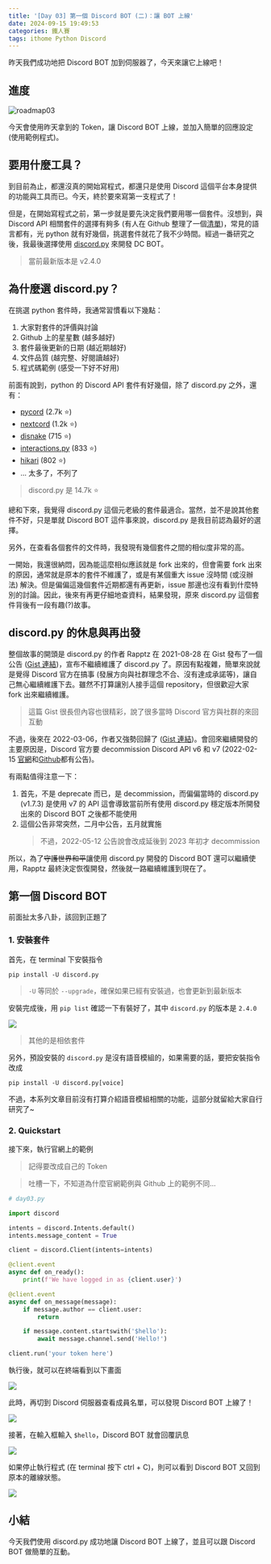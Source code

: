 ```yaml
---
title: '[Day 03] 第一個 Discord BOT (二)：讓 BOT 上線'
date: 2024-09-15 19:49:53
categories: 鐵人賽
tags: ithome Python Discord
---
```


昨天我們成功地把 Discord BOT 加到伺服器了，今天來讓它上線吧！

<!-- more -->

## 進度
![roadmap03](https://firebasestorage.googleapis.com/v0/b/images-7e754.appspot.com/o/ithome_2024%2F03_roadmap.jpg?alt=media&token=3e0dea40-6c5f-4087-ba35-2615d2215d0c)

今天會使用昨天拿到的 Token，讓 Discord BOT 上線，並加入簡單的回應設定 (使用範例程式)。

## 要用什麼工具？

到目前為止，都還沒真的開始寫程式，都還只是使用 Discord 這個平台本身提供的功能與工具而已。今天，終於要來寫第一支程式了！

但是，在開始寫程式之前，第一步就是要先決定我們要用哪一個套件。沒想到，與 Discord API 相關套件的選擇有夠多 (有人在 Github 整理了一個[清單](https://github.com/apacheli/discord-api-libs))，常見的語言都有，光 python 就有好幾個，挑選套件就花了我不少時間。經過一番研究之後，我最後選擇使用 [discord.py](https://github.com/Rapptz/discord.py) 來開發 DC BOT。
> 當前最新版本是 v2.4.0

## 為什麼選 discord.py？

在挑選 python 套件時，我通常習慣看以下幾點：
1. 大家對套件的評價與討論
2. Github 上的星星數 (越多越好)
3. 套件最後更新的日期 (越近期越好)
4. 文件品質 (越完整、好閱讀越好)
5. 程式碼範例 (感受一下好不好用)

前面有說到，python 的 Discord API 套件有好幾個，除了 discord.py 之外，還有：
- [pycord](https://github.com/Pycord-Development/pycord) (2.7k :star:)
- [nextcord](https://github.com/nextcord/nextcord) (1.2k :star:)
- [disnake](https://github.com/DisnakeDev/disnake) (715 :star:)
- [interactions.py](https://github.com/interactions-py/interactions.py) (833 :star:)
- [hikari](https://github.com/hikari-py/hikari) (802 :star:)
- ... 太多了，不列了

> discord.py 是 14.7k :star:

總和下來，我覺得 discord.py 這個元老級的套件最適合。當然，並不是說其他套件不好，只是單就 Discord BOT 這件事來說，discord.py 是我目前認為最好的選擇。

另外，在查看各個套件的文件時，我發現有幾個套件之間的相似度非常的高。

一開始，我還很納悶，因為能這麼相似應該就是 fork 出來的，但會需要 fork 出來的原因，通常就是原本的套件不維護了，或是有某個重大 issue 沒時間 (或沒辦法) 解決。但是偏偏這幾個套件近期都還有再更新，issue 那邊也沒有看到什麼特別的討論。因此，後來有再更仔細地查資料，結果發現，原來 discord.py 這個套件背後有一段有趣(?)故事。

## discord.py 的休息與再出發

整個故事的開頭是 discord.py 的作者 Rapptz 在 2021-08-28 在 Gist 發布了一個公告 ([Gist 連結](https://gist.github.com/Rapptz/4a2f62751b9600a31a0d3c78100287f1))，宣布不繼續維護了 discord.py 了。原因有點複雜，簡單來說就是覺得 Discord 官方在搞事 (發展方向與社群理念不合、沒有達成承諾等)，讓自己無心繼續維護下去。雖然不打算讓別人接手這個 repository，但很歡迎大家 fork 出來繼續維護。

> 這篇 Gist 很長但內容也很精彩，說了很多當時 Discord 官方與社群的來回互動

不過，後來在 2022-03-06，作者又強勢回歸了 ([Gist 連結](https://gist.github.com/Rapptz/c4324f17a80c94776832430007ad40e6))。會回來繼續開發的主要原因是，Discord 官方要 decommission Discord API v6 和 v7 (2022-02-15 [官網](https://discord.com/developers/docs/change-log#api-v10)和[Github](https://github.com/discord/discord-api-docs/discussions/4510)都有公告)。

有兩點值得注意一下：
1. 首先，不是 deprecate 而已，是 decommission，而偏偏當時的 discord.py (v1.7.3) 是使用 v7 的 API
這會導致當前所有使用 discord.py 穩定版本所開發出來的 Discord BOT 之後都不能使用
2. 這個公告非常突然，二月中公告，五月就實施
   > 不過，2022-05-12 公告說會改成延後到 2023 年初才 decommission

所以，為了~~守護世界和平~~讓使用 discord.py 開發的 Discord BOT 還可以繼續使用，Rapptz 最終決定恢復開發，然後就一路繼續維護到現在了。

## 第一個 Discord BOT

前面扯太多八卦，該回到正題了

### 1. 安裝套件
首先，在 terminal 下安裝指令
```
pip install -U discord.py
```
> `-U` 等同於 `--upgrade`，確保如果已經有安裝過，也會更新到最新版本

安裝完成後，用 `pip list` 確認一下有裝好了，其中 `discord.py` 的版本是 `2.4.0`

![](https://firebasestorage.googleapis.com/v0/b/images-7e754.appspot.com/o/ithome_2024%2F03_pip.png?alt=media&token=10b73c5c-21e6-4377-ab66-e8d503c79933)

> 其他的是相依套件

另外，預設安裝的 `discord.py` 是沒有語音模組的，如果需要的話，要把安裝指令改成
```
pip install -U discord.py[voice]
```
不過，本系列文章目前沒有打算介紹語音模組相關的功能，這部分就留給大家自行研究了~

### 2. Quickstart

接下來，執行官網上的範例
> 記得要改成自己的 Token

> 吐槽一下，不知道為什麼官網範例與 Github 上的範例不同...

```python
# day03.py

import discord

intents = discord.Intents.default()
intents.message_content = True

client = discord.Client(intents=intents)

@client.event
async def on_ready():
    print(f'We have logged in as {client.user}')

@client.event
async def on_message(message):
    if message.author == client.user:
        return

    if message.content.startswith('$hello'):
        await message.channel.send('Hello!')

client.run('your token here')
```

執行後，就可以在終端看到以下畫面

![](https://firebasestorage.googleapis.com/v0/b/images-7e754.appspot.com/o/ithome_2024%2F03_run_01.png?alt=media&token=66af701c-0ecf-47a0-b49e-97de344105a2)

此時，再切到 Discord 伺服器查看成員名單，可以發現 Discord BOT 上線了！

![](https://firebasestorage.googleapis.com/v0/b/images-7e754.appspot.com/o/ithome_2024%2F03_run_02.png?alt=media&token=d3c31f50-ae57-4e36-aa38-243755f505b1)

接著，在輸入框輸入 `$hello`，Discord BOT 就會回覆訊息

![](https://firebasestorage.googleapis.com/v0/b/images-7e754.appspot.com/o/ithome_2024%2F03_run_03.png?alt=media&token=067c0a5a-bcf7-451d-8b49-86f0894bef1c)

如果停止執行程式 (在 terminal 按下 ctrl + C)，則可以看到 Discord BOT 又回到原本的離線狀態。

![](https://firebasestorage.googleapis.com/v0/b/images-7e754.appspot.com/o/ithome_2024%2F03_close_02.png?alt=media&token=8ce348ee-eb4d-40ac-b46e-ab47b93aca83)

## 小結

今天我們使用 discord.py 成功地讓 Discord BOT 上線了，並且可以跟 Discord BOT 做簡單的互動。
